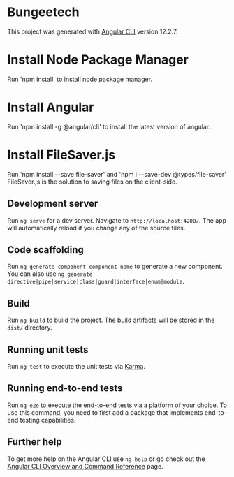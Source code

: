 # Bungeetech

This project was generated with [Angular CLI](https://github.com/angular/angular-cli) version 12.2.7.

# Install Node Package Manager

Run 'npm install' to install node package manager.

# Install Angular

Run 'npm install -g @angular/cli' to install the latest version of angular.

# Install FileSaver.js

Run 'npm install --save file-saver' and 'npm i --save-dev @types/file-saver' FileSaver.js is the solution to saving files on the client-side.

## Development server

Run `ng serve` for a dev server. Navigate to `http://localhost:4200/`. The app will automatically reload if you change any of the source files.

## Code scaffolding

Run `ng generate component component-name` to generate a new component. You can also use `ng generate directive|pipe|service|class|guard|interface|enum|module`.

## Build

Run `ng build` to build the project. The build artifacts will be stored in the `dist/` directory.

## Running unit tests

Run `ng test` to execute the unit tests via [Karma](https://karma-runner.github.io).

## Running end-to-end tests

Run `ng e2e` to execute the end-to-end tests via a platform of your choice. To use this command, you need to first add a package that implements end-to-end testing capabilities.

## Further help

To get more help on the Angular CLI use `ng help` or go check out the [Angular CLI Overview and Command Reference](https://angular.io/cli) page.
